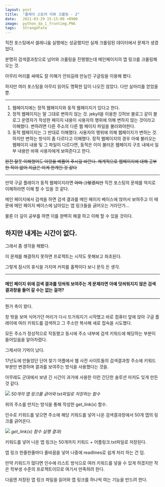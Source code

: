 ```yaml
---
layout: post
title:  "플레이 스토어 리뷰 크롤링 - 2"
date:   2021-03-29 15:15:00 +0900
image:  python_da_1_frontimg.PNG
tags:   StrangeFate
---
```


직전 포스팅에서 셀레니움 실행에는 성공했지만 실제 크롤링된 데이터에서 문제가 생겼었다.

분명히 검색결과창으로 넘어와 크롤링을 진행했는데 메인페이지의 앱 링크를 크롤링해오는 것.

아무리 머리를 싸매도 잘 이해가 안되길래 만능인 구글링을 이용해 봤다.

하지만 여러 포스팅을 아무리 읽어도 명확한 답이 나오진 않았다. 다만 실마리를 얻었을 뿐.

***

1. 웹페이지에는 정적 웹페이지와 동적 웹페이지가 있다고 한다. 
2. 정적 웹페이지는 말 그대로 변하지 않는 것.
jekyll을 이용한 깃허브 블로그 같이 블로그 운영자가 작성한 페이지 내용이 사용자의 행위에 의해 변하지 않는 것이라고 이해했다. 변하려면 다른 주소의 다른 웹 페이지 파일을 불러와야한다.
3. 동적 웹페이지는 그 반대로 이해했다. 사용자의 행위에 의해 웹페이지가 변하는 것.
하지만 변하는 방식이 좀 다르다고 이해했다. 정적 웹페이지의 경우 아예 불러오는 웹페이지 내용 및 그 파일이 다르다면,
동적은 이미 불러온 웹페이지 구조 내에서 일부 내용만 바꿔 사용자에게 보여준다고 한다.

~~완전 잘못 이해했어도 아량을 베풀어 주시길 바란다. 체계적으로 웹페이지에 대해 공부한 적이 없어 지금은 이게 한계인 것 같다~~

***


만약 구글 플레이가 동적 웹페이지라면 ~~아마 그렇겠지만~~ 직전 포스팅의 문제를 억지로 이해하라면 이해 할 수 있을 것 같다.

메인 페이지에서 검색을 하면 검색 결과를 메인 페이지 베이스에 얹어서 보여주고 이 때문에 메인 페이지 베이스에 남아있는 앱 링크들을 긁어오는 거라던가...

물론 더 깊이 공부를 하면 이를 완벽히 해결 하고 이해 할 수 있을 것이다.

## 하지만 내게는 시간이 없다.

그래서 좀 생각을 해봤다.

이 문제를 해결하지 못하면 프로젝트는 시작도 못해보고 좌초된다.

그렇게 잠시의 휴식을 가지며 커피를 홀짝이다 보니 문득 든 생각.

***

#### 메인 페이지 위에 검색 결과를 덧씌워 보여주는 게 문제라면 아예 덧씌워지지 않은 검색 결과창을 들어 갈 수는 없는 걸까?

***

뭔가 촉이 왔다.

창 밖을 보며 식어가던 머리가 다시 뜨거워지기 시작했고 바로 컴퓨터 앞에 앉아 구글 플레이에 여러 키워드를 검색하고 그 주소만 복사해 새로 접속을 시도했다.

모든 주소가 정상적으로 작동했고 동시에 주소 내부에 검색 키워드에 해당하는 부분이 들어있음을 알아차렸다.

그제서야 기억이 났다.

17년도에 만들었던 단어 찾기 어플에서 웹 사전 사이트들의 검색결과창 주소에 키워드 부분만 변경하며 결과를 보여주는 방식을 사용했다는 것을.

아무래도 군대에서 보낸 긴 시간이 과거에 사용한 이런 간단한 솔루션 마저도 잊게 만든 것 같다.

![]({{site.baseurl}}/images/python_da_2_img1.PNG)
*50개의 앱 링크를 긁어와 txt파일로 저장하는 함수*

위의 주소를 만지는 방식을 통해 작성한 get_link(x) 함수.

인수로 키워드를 넣으면 주소에 해당 키워드를 넣어 나온 검색결과창에서 50개 앱의 링크를 긁어온다.

![]({{site.baseurl}}/images/python_da_2_img2.PNG)
*get_link(x) 함수 실행 결과)*

키워드를 넣어 나온 앱 링크는 50개까지 키워드 + 어플링크.txt파일로 저장된다.

앱 링크 한줄한줄마다 줄바꿈을 넣어 나중에 readlines로 쉽게 처리 하는 건 덤.

만약 키워드가 많다면 인수에 리스트 방식으로 여러 키워드를 넣을 수 있게 하겠지만 작은 학부생 수준의 프로젝트이므로 여기서 만족하려 한다.

다음엔 저장된 앱 링크 파일을 읽어와 앱 링크를 하나씩 여는 기능을 만드려 한다.
